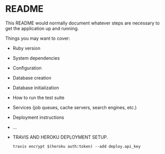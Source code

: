 # README

This README would normally document whatever steps are necessary to get the
application up and running.

Things you may want to cover:

* Ruby version

* System dependencies

* Configuration

* Database creation

* Database initialization

* How to run the test suite

* Services (job queues, cache servers, search engines, etc.)

* Deployment instructions

* ...


* TRAVIS AND HEROKU DEPLOYMENT SETUP.

    ``` 
    travis encrypt $(heroku auth:token) --add deploy.api_key 
    ``` 

    